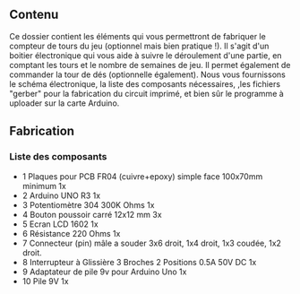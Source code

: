 ## Contenu

Ce dossier contient les éléments qui vous permettront de fabriquer le compteur de tours du jeu (optionnel mais bien pratique !). Il s'agit d'un boitier électronique qui vous aide à suivre le déroulement d'une partie, en comptant les tours et le nombre de semaines de jeu. Il permet également de commander la tour de dés (optionnelle également). 
Nous vous fournissons le schéma électronique, la liste des composants nécessaires, ,les fichiers "gerber" pour la fabrication du circuit imprimé, et bien sûr le programme à uploader sur la carte Arduino.

## Fabrication

### Liste des composants

- 1 Plaques pour PCB FR04 (cuivre+epoxy) simple face 100x70mm minimum  1x
- 2 Arduino UNO R3  1x
- 3 Potentiomètre 304 300K Ohms  1x
- 4 Bouton poussoir carré 12x12 mm   3x
- 5 Ecran LCD 1602   1x
- 6 Résistance 220 Ohms   1x
- 7 Connecteur (pin) mâle a souder  3x6 droit, 1x4 droit, 1x3 coudée, 1x2 droit.
- 8 Interrupteur à Glissière 3 Broches 2 Positions 0.5A 50V DC   1x
- 9 Adaptateur de pile 9v pour Arduino Uno   1x
- 10 Pile 9V   1x
